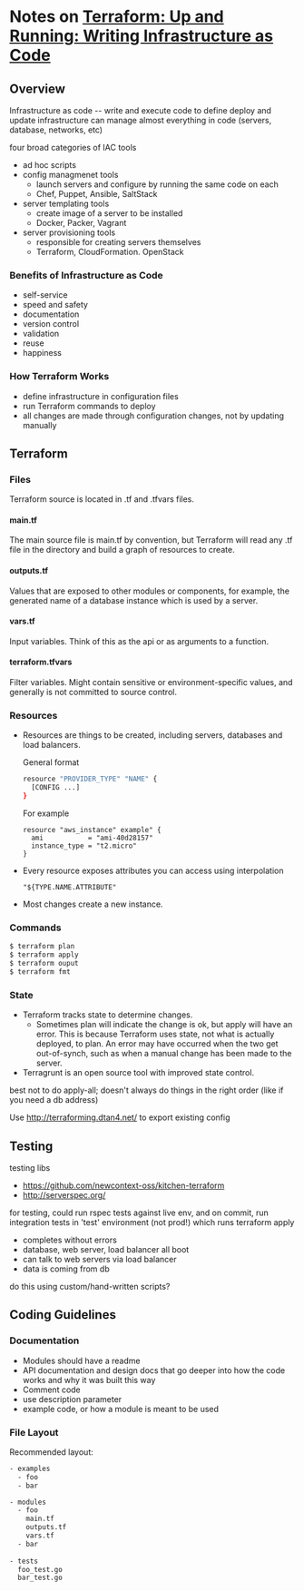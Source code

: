 # Notes on [Terraform: Up and Running: Writing Infrastructure as Code](https://smile.amazon.com/Terraform-Running-Writing-Infrastructure-Code/dp/1491977086?_encoding=UTF8&keywords=terraform&portal-device-attributes=desktop&qid=1497014530&ref_=sr_1_1&sr=8-1)

## Overview
Infrastructure as code -- write and execute code to define deploy and update infrastructure
can manage almost everything in code (servers, database, networks, etc)

four broad categories of IAC tools

* ad hoc scripts
* config managmenet tools
  * launch servers and configure by running the same code on each 
  * Chef, Puppet, Ansible, SaltStack
* server templating tools
  * create image of a server to be installed 
  * Docker, Packer, Vagrant
* server provisioning tools
  * responsible for creating servers themselves 
  * Terraform, CloudFormation. OpenStack

  
### Benefits of Infrastructure as Code
* self-service
* speed and safety
* documentation
* version control
* validation
* reuse
* happiness


### How Terraform Works
* define infrastructure in configuration files
* run Terraform commands to deploy
* all changes are made through configuration changes, not by updating manually

## Terraform

### Files
Terraform source is located in .tf and .tfvars files.

#### main.tf
The main source file is main.tf by convention, but Terraform will read any .tf file in the directory and build a graph of resources to create.

#### outputs.tf
Values that are exposed to other modules or components, for example, the generated name of a database instance which is used by a server.

#### vars.tf
Input variables. Think of this as the api or as arguments to a function.

#### terraform.tfvars
Filter variables. Might contain sensitive or environment-specific values, and generally is not committed to source control.

### Resources
* Resources are things to be created, including servers, databases and load balancers.

	General format
	
	```bash
	resource "PROVIDER_TYPE" "NAME" {
	  [CONFIG ...]
	}
	```
	
	For example
	
	```
	resource "aws_instance" example" {
	  ami           = "ami-40d28157"
	  instance_type = "t2.micro"
	}
	```

* Every resource exposes attributes you can access using interpolation

	```
	"${TYPE.NAME.ATTRIBUTE"
	```

* Most changes create a new instance.

### Commands

```bash
$ terraform plan
$ terraform apply
$ terraform ouput
$ terraform fmt
```

### State
* Terraform tracks state to determine changes.
  * Sometimes plan will indicate the change is ok, but apply will have an error. This is because Terraform uses state, not what is actually deployed, to plan. An error may have occurred when the two get out-of-synch, such as when a manual change has been made to the server. 
* Terragrunt is an open source tool with improved state control.




best not to do apply-all; doesn't always do things in the right order (like if you need a db address)

Use http://terraforming.dtan4.net/ to export existing config

## Testing

testing libs
 * https://github.com/newcontext-oss/kitchen-terraform
 * http://serverspec.org/
 
for testing, could run rspec tests against live env, and on commit, run integration tests in 'test' environment (not prod!) which runs terraform apply
  * completes  without errors
  * database, web server, load balancer all boot
  * can talk to web servers via load balancer
  * data is coming from db
  
do this using custom/hand-written scripts?

## Coding Guidelines

### Documentation

* Modules should have a readme
* API documentation and design docs that go deeper into how the code works and why it was built this way
* Comment code
* use description parameter
* example code, or how a module is meant to be used

### File Layout

Recommended layout:

```bash
- examples
  - foo
  - bar

- modules
  - foo
    main.tf
    outputs.tf
    vars.tf
  - bar
  
- tests
  foo_test.go
  bar_test.go

```